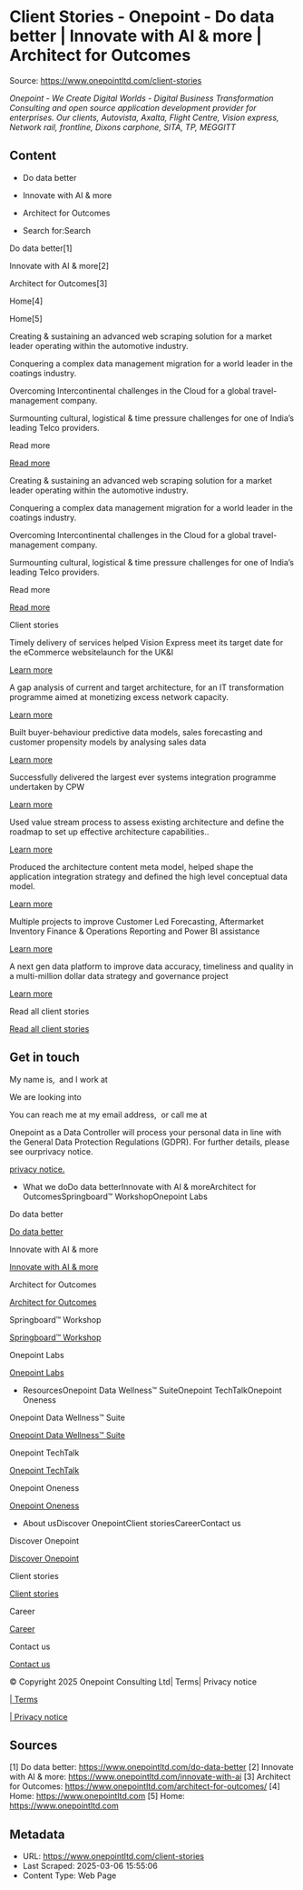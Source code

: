 # Client Stories - Onepoint - Do data better | Innovate with AI & more | Architect for Outcomes

Source: https://www.onepointltd.com/client-stories

_Onepoint - We Create Digital Worlds - Digital Business Transformation Consulting and open source application development provider for enterprises. Our clients, Autovista, Axalta, Flight Centre, Vision express, Network rail, frontline, Dixons carphone, SITA, TP, MEGGITT_

## Content

- Do data better
- Innovate with AI & more
- Architect for Outcomes

- Search for:Search

Do data better[1]

Innovate with AI & more[2]

Architect for Outcomes[3]

Home[4]

Home[5]

Creating & sustaining an advanced web scraping solution for a market leader operating within the automotive industry.

Conquering a complex data management migration for a world leader in the coatings industry.

Overcoming Intercontinental challenges in the Cloud for a global travel-management company.

Surmounting cultural, logistical & time pressure challenges for one of India’s leading Telco providers.

Read more

[Read more](/case-studies/indian-telcom-sdl-case-study/)

Creating & sustaining an advanced web scraping solution for a market leader operating within the automotive industry.

Conquering a complex data management migration for a world leader in the coatings industry.

Overcoming Intercontinental challenges in the Cloud for a global travel-management company.

Surmounting cultural, logistical & time pressure challenges for one of India’s leading Telco providers.

Read more

[Read more](/case-studies/indian-telcom-sdl-case-study/)

Client stories

Timely delivery of services helped Vision Express meet its target date for the eCommerce websitelaunch for the UK&I

[Learn more](/client-stories/vision-express-case-study/)

A gap analysis of current and target architecture, for an IT transformation programme aimed at monetizing excess network capacity.

[Learn more](/case-studies/nrt-quicksilver-case-study/)

Built buyer-behaviour predictive data models, sales forecasting and customer propensity models by analysing sales data

[Learn more](/case-studies/frontline-case-study/)

Successfully delivered the largest ever systems integration programme undertaken by CPW

[Learn more](/case-studies/carphone-warehouse-case-study/)

Used value stream process to assess existing architecture and define the roadmap to set up effective architecture capabilities..

[Learn more](/case-studies/sita-aero/)

Produced the architecture content meta model, helped shape the application integration strategy and defined the high level conceptual data model.

[Learn more](/case-studies/travis-perkins/)

Multiple projects to improve Customer Led Forecasting, Aftermarket Inventory Finance & Operations Reporting and Power BI assistance

[Learn more](/client-stories/meggitt-case-study/)

A next gen data platform to improve data accuracy, timeliness and quality in a multi-million dollar data strategy and governance project

[Learn more](/client-stories/flight-centre-case-study/)

Read all client stories

[Read all client stories](/case-studies/all-client-stories/)

## Get in touch

My name is,  and I work at

We are looking into

You can reach me at my email address,  or call me at

Onepoint as a Data Controller will process your personal data in line with the General Data Protection Regulations (GDPR). For further details, please see ourprivacy notice.

[privacy notice.](/policies/privacy-policy/)

- What we doDo data betterInnovate with AI & moreArchitect for OutcomesSpringboard™ WorkshopOnepoint Labs

Do data better

[Do data better](/do-data-better)

Innovate with AI & more

[Innovate with AI & more](/innovate-with-ai-more/)

Architect for Outcomes

[Architect for Outcomes](/architect-for-outcomes/)

Springboard™ Workshop

[Springboard™ Workshop](/onepoint-springboard/)

Onepoint Labs

[Onepoint Labs](/onepoint-labs/)

- ResourcesOnepoint Data Wellness™ SuiteOnepoint TechTalkOnepoint Oneness

Onepoint Data Wellness™ Suite

[Onepoint Data Wellness™ Suite](/data-wellness/)

Onepoint TechTalk

[Onepoint TechTalk](/techtalk)

Onepoint Oneness

[Onepoint Oneness](/oneness/)

- About usDiscover OnepointClient storiesCareerContact us

Discover Onepoint

[Discover Onepoint](/discover-onepoint/)

Client stories

[Client stories](/client-stories/)

Career

[Career](/career-opportunities/)

Contact us

[Contact us](/contact-us/)

© Copyright 2025 Onepoint Consulting Ltd| Terms| Privacy notice

[| Terms](/policies/)

[| Privacy notice](/policies/privacy-policy/)

## Sources

[1] Do data better: https://www.onepointltd.com/do-data-better
[2] Innovate with AI & more: https://www.onepointltd.com/innovate-with-ai
[3] Architect for Outcomes: https://www.onepointltd.com/architect-for-outcomes/
[4] Home: https://www.onepointltd.com
[5] Home: https://www.onepointltd.com

## Metadata

- URL: https://www.onepointltd.com/client-stories
- Last Scraped: 2025-03-06 15:55:06
- Content Type: Web Page
